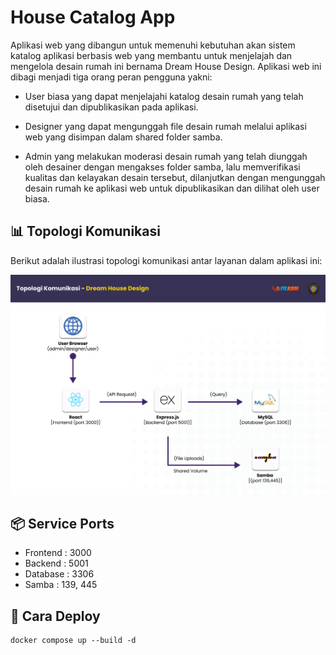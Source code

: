 # House Catalog App

Aplikasi web yang dibangun untuk memenuhi kebutuhan akan sistem katalog aplikasi berbasis web yang membantu untuk menjelajah dan mengelola desain rumah ini bernama Dream House Design. Aplikasi web ini dibagi menjadi tiga orang peran pengguna yakni:

- User biasa yang dapat menjelajahi katalog desain rumah yang telah disetujui dan dipublikasikan pada aplikasi.

- Designer yang dapat mengunggah file desain rumah melalui aplikasi web yang disimpan dalam shared folder samba.

- Admin yang melakukan moderasi desain rumah yang telah diunggah oleh desainer dengan mengakses folder samba, lalu memverifikasi kualitas dan kelayakan desain tersebut, dilanjutkan dengan mengunggah desain rumah ke aplikasi web untuk dipublikasikan dan dilihat oleh user biasa.


## 📊 Topologi Komunikasi

Berikut adalah ilustrasi topologi komunikasi antar layanan dalam aplikasi ini:


![image](https://github.com/lidwinae/dream-house-design/blob/main/diagram/Topologi%20Komunikasi%202.png) 

## 📦 Service Ports

- Frontend : 3000
- Backend  : 5001
- Database : 3306
- Samba    : 139, 445

## 🚀 Cara Deploy

```bash
docker compose up --build -d
